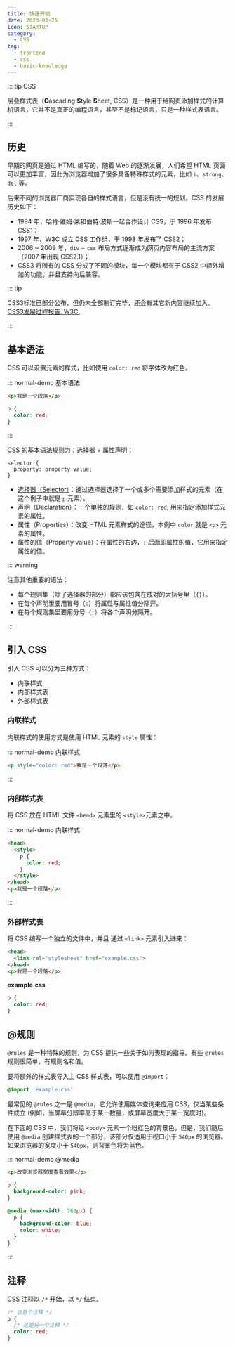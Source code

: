 ```yaml
---
title: 快速开始
date: 2023-03-25
icon: STARTUP
category: 
  - CSS
tag:
  - frontend
  - css
  - basic-knowledge
---
```


::: tip CSS

层叠样式表（**C**ascading **S**tyle **S**heet, CSS）是一种用于给网页添加样式的计算机语言，它并不是真正的编程语言，甚至不是标记语言，只是一种样式表语言。

:::

## 历史

早期的网页是通过 HTML 编写的，随着 Web 的逐渐发展，人们希望 HTML 页面可以更加丰富，因此为浏览器增加了很多具备特殊样式的元素，比如 `i`、`strong`、`del` 等。

后来不同的浏览器厂商实现各自的样式语言，但是没有统一的规划。CSS 的发展历史如下：

- 1994 年，哈肯·维姆·莱和伯特·波斯一起合作设计 CSS，于 1996 年发布 CSS1；
- 1997 年，W3C 成立 CSS 工作组，于 1998 年发布了 CSS2；
- 2006 ~ 2009 年，`div` + `css` 布局方式逐渐成为网页内容布局的主流方案（2007 年出现 CSS2.1）；
- CSS3 将所有的 CSS 分成了不同的模块，每一个模块都有于 CSS2 中额外增加的功能，并且支持向后兼容。

::: tip

CSS3标准已部分公布，但仍未全部制订完毕，还会有其它新内容继续加入。 [CSS3发展过程报告. W3C.](https://www.w3.org/TR/css3-roadmap/)

:::

## 基本语法

CSS 可以设置元素的样式，比如使用 `color: red` 将字体改为红色。

::: normal-demo 基本语法

```html
<p>我是一个段落</p>
```

```css
p {
  color: red;
}
```

:::

CSS 的基本语法规则为：选择器 + 属性声明：

```
selector {
  property: property value;
}
```

- [选择器（Selector）](002-selector.md)：通过选择器选择了一个或多个需要添加样式的元素（在这个例子中就是 `p` 元素）。
- 声明（Declaration）：一个单独的规则，如 `color: red`; 用来指定添加样式元素的属性。
- 属性（Properties）：改变 HTML 元素样式的途径，本例中 `color` 就是 `<p>` 元素的属性。
- 属性的值（Property value）：在属性的右边，`:` 后面即属性的值，它用来指定属性的值。

::: warning

注意其他重要的语法：

- 每个规则集（除了选择器的部分）都应该包含在成对的大括号里（`{}`）。
- 在每个声明里要用冒号（`:`）将属性与属性值分隔开。
- 在每个规则集里要用分号（`;`）将各个声明分隔开。

:::

## 引入 CSS

引入 CSS 可以分为三种方式：

- 内联样式
- 内部样式表
- 外部样式表

### 内联样式

内联样式的使用方式是使用 HTML 元素的 `style` 属性：

::: normal-demo 内联样式

```html
<p style="color: red">我是一个段落</p>
```

:::

### 内部样式表

将 CSS 放在 HTML 文件 `<head>` 元素里的 `<style>`元素之中。

::: normal-demo 内联样式

```html
<head>
  <style>
    p {
      color: red;
    }
  </style>
</head>
<p>我是一个段落</p>
```

:::

### 外部样式表

将 CSS 编写一个独立的文件中，并且 通过 `<link>` 元素引入进来：

```html
<head>
  <link rel="stylesheet" href="example.css">
</head>
<p>我是一个段落</p>
```

**example.css**

```css
p {
  color: red;
}
```

## @规则

`@rules` 是一种特殊的规则，为 CSS 提供一些关于如何表现的指导。有些 `@rules` 规则很简单，有规则名和值。

要将额外的样式表导入主 CSS 样式表，可以使用 `@import`：

```css
@import 'example.css'
```

最常见的 `@rules` 之一是 `@media`，它允许使用媒体查询来应用 CSS，仅当某些条件成立 (例如，当屏幕分辨率高于某一数量，或屏幕宽度大于某一宽度时)。

在下面的 CSS 中，我们将给 `<body>` 元素一个粉红色的背景色。但是，我们随后使用 `@media` 创建样式表的一个部分，该部分仅适用于视口小于 `540px` 的浏览器。如果浏览器的宽度小于 `540px`，则背景色将为蓝色。

::: normal-demo @media

```html
<p>改变浏览器宽度查看效果</p>  
```

```css
p {
  background-color: pink;
}

@media (max-width: 760px) {
  p {
    background-color: blue;
    color: white;
  }
}
```

:::

## 注释

CSS 注释以 `/*` 开始，以 `*/` 结束。

```css
/* 这是个注释 */
p {
  /* 这是另一个注释 */
  color: red;
}

```
